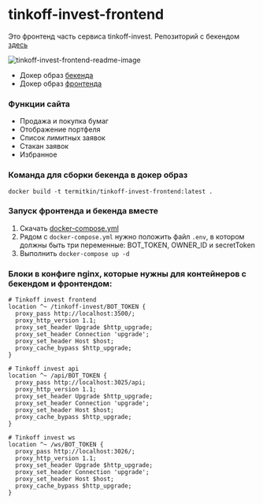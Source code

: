 # tinkoff-invest-frontend

Это фронтенд часть сервиса tinkoff-invest. Репозиторий с бекендом [здесь](https://github.com/termitkin/tinkoff-invest-backend)

![tinkoff-invest-frontend-readme-image](https://user-images.githubusercontent.com/17779377/130222028-d46a1f20-510e-4b8d-8267-9a34cd7a82da.jpg)


- Докер образ [бекенда](https://hub.docker.com/repository/docker/termitkin/tinkoff-invest-backend)
- Докер образ [фронтенда](https://hub.docker.com/repository/docker/termitkin/tinkoff-invest-frontend)

### Функции сайта

- Продажа и покупка бумаг
- Отображение портфеля
- Список лимитных заявок
- Стакан заявок
- Избранное

### Команда для сборки бекенда в докер образ

```
docker build -t termitkin/tinkoff-invest-frontend:latest .
```

### Запуск фронтенда и бекенда вместе

1. Скачать [docker-compose.yml](https://gist.github.com/termitkin/966ebfb4cfa71057cdbde19bbab0afb6)
2. Рядом с `docker-compose.yml` нужно положить файл `.env`, в котором должны быть три переменные: BOT_TOKEN, OWNER_ID и secretToken
3. Выполнить `docker-compose up -d`

### Блоки в конфиге nginx, которые нужны для контейнеров с бекендом и фронтендом:

```
# Tinkoff invest frontend
location ^~ /tinkoff-invest/BOT_TOKEN {
  proxy_pass http://localhost:3500/;
  proxy_http_version 1.1;
  proxy_set_header Upgrade $http_upgrade;
  proxy_set_header Connection 'upgrade';
  proxy_set_header Host $host;
  proxy_cache_bypass $http_upgrade;
}

# Tinkoff invest api
location ^~ /api/BOT_TOKEN {
  proxy_pass http://localhost:3025/api;
  proxy_http_version 1.1;
  proxy_set_header Upgrade $http_upgrade;
  proxy_set_header Connection 'upgrade';
  proxy_set_header Host $host;
  proxy_cache_bypass $http_upgrade;
}

# Tinkoff invest ws
location ^~ /ws/BOT_TOKEN {
  proxy_pass http://localhost:3026/;
  proxy_http_version 1.1;
  proxy_set_header Upgrade $http_upgrade;
  proxy_set_header Connection 'upgrade';
  proxy_set_header Host $host;
  proxy_cache_bypass $http_upgrade;
}
```
